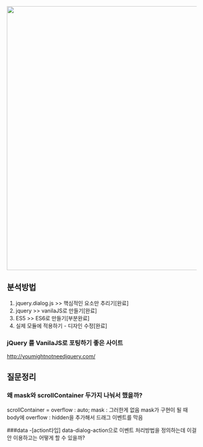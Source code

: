 
<center>
<img src="https://github.com/wnghdcjfe/happyKundol/tree/master/%EC%9E%90%EB%B0%94%EC%8A%A4%ED%81%AC%EB%A6%BD%ED%8A%B8%EA%B3%B5%EB%B6%80/jQuery_modal/img.png" width="700px">
</center>

## 분석방법
1. jquery.dialog.js >> 핵심적인 요소만 추리기[완료]
2. jquery >> vanilaJS로 만들기[완료]
3. ES5 >> ES6로 만들기[부분완료]
4. 실제 모듈에 적용하기 - 디자인 수정[완료] 
### jQuery 를 VanilaJS로 포팅하기 좋은 사이트
http://youmightnotneedjquery.com/

## 질문정리
### 왜 mask와 scrollContainer 두가지 나눠서 했을까?
scrollContainer = overflow : auto; 
mask : 그러한게 없음
mask가 구현이 될 때 body에 overflow : hidden을 추가해서 드래그 이벤트를 막음

###data -[action타입]
data-dialog-action으로 이벤트 처리방법을 정의하는데 이걸 안 이용하고는 어떻게 할 수 있을까?  